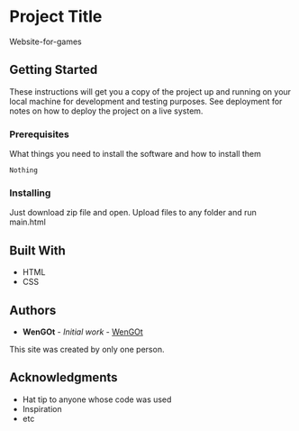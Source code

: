 # Project Title

Website-for-games

## Getting Started

These instructions will get you a copy of the project up and running on your local machine for development and testing purposes. See deployment for notes on how to deploy the project on a live system.

### Prerequisites

What things you need to install the software and how to install them

```
Nothing
```

### Installing

Just download zip file and open. Upload files to any folder and run main.html

## Built With

* HTML
* CSS

## Authors

* **WenGOt** - *Initial work* - [WenGOt](https://github.com/WenGOt)

This site was created by only one person.

## Acknowledgments

* Hat tip to anyone whose code was used
* Inspiration
* etc
